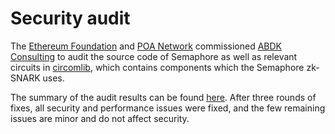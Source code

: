 # Security audit

The [Ethereum Foundation](https://ethereum.org/) and [POA
Network](https://www.poa.network/) commissioned [ABDK
Consulting](https://www.abdk.consulting) to audit the source code of Semaphore
as well as relevant circuits in
[circomlib](https://github.com/iden3/circomlib), which contains components
which the Semaphore zk-SNARK uses.

The summary of the audit results can be found
[here](https://github.com/appliedzkp/semaphore/tree/master/audit). After three
rounds of fixes, all security and performance issues were fixed, and the few
remaining issues are minor and do not affect security.
